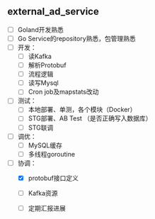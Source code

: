 ## external_ad_service

- [ ] Goland开发熟悉
- [ ] Go Service的repository熟悉，包管理熟悉
- [ ] 开发：
	- [ ] 读Kafka
	- [ ] 解析Protobuf
	- [ ] 流程逻辑
	- [ ] 读写Mysql
	- [ ] Cron job及mapstats改动
- [ ] 测试：
	- [ ] 本地部署、单测，各个模块（Docker）
	- [ ] STG部署、AB Test （是否正确写入数据库）
	- [ ] STG联调
- [ ] 调优：
	- [ ] MySQL缓存
	- [ ] 多线程goroutine
- [ ] 协调：
	- [x] protobuf接口定义
	- [ ] Kafka资源
	- [ ] 定期汇报进展

